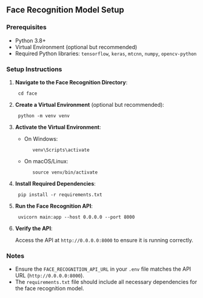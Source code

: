 ## Face Recognition Model Setup

### Prerequisites

- Python 3.8+
- Virtual Environment (optional but recommended)
- Required Python libraries: `tensorflow`, `keras`, `mtcnn`, `numpy`, `opencv-python`

### Setup Instructions

1. **Navigate to the Face Recognition Directory**:

        cd face

2. **Create a Virtual Environment** (optional but recommended):

        python -m venv venv

3. **Activate the Virtual Environment**:

   - On Windows:

            venv\Scripts\activate

   - On macOS/Linux:

            source venv/bin/activate

4. **Install Required Dependencies**:

        pip install -r requirements.txt

5. **Run the Face Recognition API**:

        uvicorn main:app --host 0.0.0.0 --port 8000

6. **Verify the API**:

   Access the API at `http://0.0.0.0:8000` to ensure it is running correctly.

### Notes

- Ensure the `FACE_RECOGNITION_API_URL` in your `.env` file matches the API URL (`http://0.0.0.0:8000`).
- The `requirements.txt` file should include all necessary dependencies for the face recognition model.

